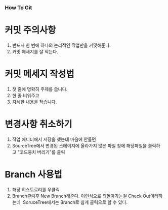 ### How To Git

# 커밋 주의사항
1. 반드시 한 번에 하나의 논리적인 작업만을 커밋해준다.
2. 커밋 메세지를 잘 적는다.

# 커밋 메세지 작성법
1. 첫 줄에 명확히 주제를 씁니다.
2. 한 줄 비워주고
3. 자세한 내용을 적습니다.

# 변경사항 취소하기
1. 작업 에디터에서 저장을 했는데 마음에 안들면
2. SourceTree에서 변경된 스테이지에 올라가지 않은 파일 창에 해당파일을 클릭하고 "코드뭉치 버리기"를 클릭

# Branch 사용법
1. 해당 히스트로리를 우클릭
2. Branch클릭후 New Branch해준다.
이런식으로 되돌아가는걸 Check Out이라하는데, SoruceTree에서는 Branch로 쉽게 클릭으로 할 수 있다.